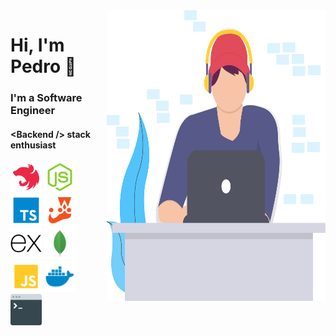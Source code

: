 <img align="right" src="https://github.com/pedroalves91/pedroalves91/blob/main/undraw_coding_6mjf.svg" alt="programmer" width=350px height=465px/>

# Hi, I'm Pedro 👋

### I'm a Software Engineer
#### \<Backend \/\> stack enthusiast

<p align="left">
  <img src="https://github.com/pedroalves91/pedroalves91/blob/main/nest.svg" width=50px height=50px/>
  <img src="https://github.com/pedroalves91/pedroalves91/blob/main/node.svg" width=50px height=50px/>
  <img src="https://github.com/pedroalves91/pedroalves91/blob/main/typescript.svg" width=50px height=50px/>
  <img src="https://github.com/pedroalves91/pedroalves91/blob/main/jest.svg" width=50px height=50px/>
  <img src="https://github.com/pedroalves91/pedroalves91/blob/main/express.svg" width=50px height=50px/>
  <img src="https://github.com/pedroalves91/pedroalves91/blob/main/mongo.svg" width=50px height=50px/>
  <img src="https://github.com/pedroalves91/pedroalves91/blob/main/javascript.svg" width=50px height=50px/>
  <img src="https://github.com/pedroalves91/pedroalves91/blob/main/docker.svg" width=50px height=50px/>
  <img src="https://github.com/pedroalves91/pedroalves91/blob/main/command-line.svg" width=50px height=50px/>
</p>

